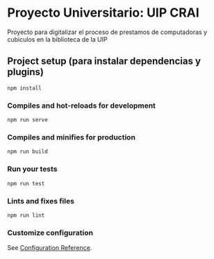 # Proyecto Universitario: UIP CRAI
Proyecto para digitalizar el proceso de prestamos de computadoras y cubiculos en la biblioteca de la UIP

## Project setup (para instalar dependencias y plugins)
```
npm install
```

### Compiles and hot-reloads for development
```
npm run serve
```

### Compiles and minifies for production
```
npm run build
```

### Run your tests
```
npm run test
```

### Lints and fixes files
```
npm run lint
```

### Customize configuration
See [Configuration Reference](https://cli.vuejs.org/config/).
